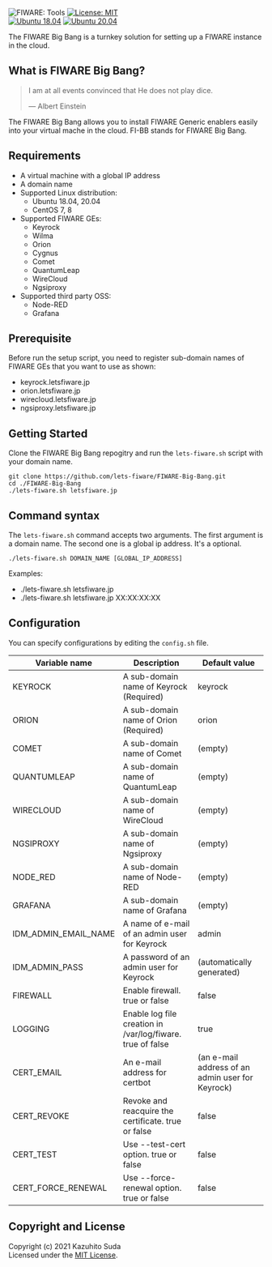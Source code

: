 ![FIWARE: Tools](https://nexus.lab.fiware.org/repository/raw/public/badges/chapters/deployment-tools.svg)
[![License: MIT](https://img.shields.io/github/license/lets-fiware/FIWARE-Big-Bang.svg)](https://opensource.org/licenses/MIT)
<br/>
[![Ubuntu 18.04](https://github.com/lets-fiware/FIWARE-Big-Bang/actions/workflows/ubuntu-18.04.yml/badge.svg)](https://github.com/lets-fiware/FIWARE-Big-Bang/actions/workflows/ubuntu-18.04.yml)
[![Ubuntu 20.04](https://github.com/lets-fiware/FIWARE-Big-Bang/actions/workflows/ubuntu-20.04.yml/badge.svg)](https://github.com/lets-fiware/FIWARE-Big-Bang/actions/workflows/ubuntu-20.04.yml)
<br/>

The FIWARE Big Bang is a turnkey solution for setting up a FIWARE instance in the cloud.

## What is FIWARE Big Bang?

> I am at all events convinced that He does not play dice.
>
> — Albert Einstein

The FIWARE Big Bang allows you to install FIWARE Generic enablers easily into your virtual mache in the cloud.
FI-BB stands for FIWARE Big Bang.

## Requirements

-   A virtual machine with a global IP address
-   A domain name
-   Supported Linux distribution:
    -   Ubuntu 18.04, 20.04
    -   CentOS 7, 8
-   Supported FIWARE GEs:
    -   Keyrock
    -   Wilma
    -   Orion
    -   Cygnus
    -   Comet
    -   QuantumLeap
    -   WireCloud
    -   Ngsiproxy
-   Supported third party OSS:
    -   Node-RED
    -   Grafana

## Prerequisite

Before run the setup script, you need to register sub-domain names of FIWARE GEs that you want to use as shown:

-   keyrock.letsfiware.jp
-   orion.letsfiware.jp
-   wirecloud.letsfiware.jp
-   ngsiproxy.letsfiware.jp

## Getting Started

Clone the FIWARE Big Bang repogitry and run the `lets-fiware.sh` script with your domain name.

```
git clone https://github.com/lets-fiware/FIWARE-Big-Bang.git
cd ./FIWARE-Big-Bang
./lets-fiware.sh letsfiware.jp
```

## Command syntax

The `lets-fiware.sh` command accepts two arguments. The first argument is a domain name. The second one is
a global ip address. It's a optional.

```
./lets-fiware.sh DOMAIN_NAME [GLOBAL_IP_ADDRESS]
```

Examples:

-   ./lets-fiware.sh letsfiware.jp
-   ./lets-fiware.sh letsfiware.jp XX:XX:XX:XX

## Configuration

You can specify configurations by editing the `config.sh` file.

| Variable name           | Description                                                | Default value                                    |
| ----------------------- | ---------------------------------------------------------- | ------------------------------------------------ |
| KEYROCK                 | A sub-domain name of Keyrock (Required)                    | keyrock                                          |
| ORION                   | A sub-domain name of Orion (Required)                      | orion                                            |
| COMET                   | A sub-domain name of Comet                                 | (empty)                                          |
| QUANTUMLEAP             | A sub-domain name of QuantumLeap                           | (empty)                                          |
| WIRECLOUD               | A sub-domain name of WireCloud                             | (empty)                                          |
| NGSIPROXY               | A sub-domain name of Ngsiproxy                             | (empty)                                          |
| NODE\_RED               | A sub-domain name of Node-RED                              | (empty)                                          |
| GRAFANA                 | A sub-domain name of Grafana                               | (empty)                                          |
| IDM\_ADMIN\_EMAIL\_NAME | A name of e-mail of an admin user for Keyrock              | admin                                            |
| IDM\_ADMIN\_PASS        | A password of an admin user for Keyrock                    | (automatically generated)                        |
| FIREWALL                | Enable firewall. true or false                             | false                                            |
| LOGGING                 | Enable log file creation in /var/log/fiware. true of false | true                                             |
| CERT\_EMAIL             | An e-mail address for certbot                              | (an e-mail address of an admin user for Keyrock) |
| CERT\_REVOKE            | Revoke and reacquire the certificate. true or false        | false                                            |
| CERT\_TEST              | Use --test-cert option. true or false                      | false                                            |
| CERT\_FORCE\_RENEWAL    | Use --force-renewal option. true or false                  | false                                            |

## Copyright and License

Copyright (c) 2021 Kazuhito Suda<br>
Licensed under the [MIT License](./LICENSE).
